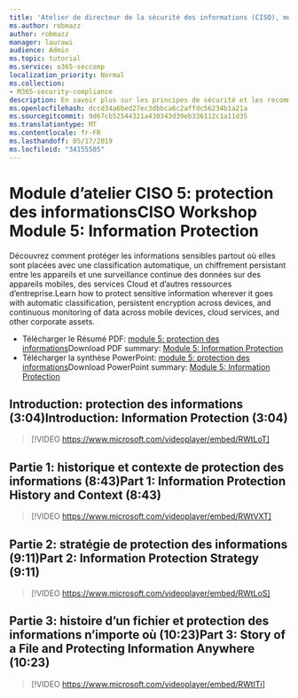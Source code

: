 ```yaml
---
title: 'Atelier de directeur de la sécurité des informations (CISO), module 5: protection des informations'
ms.author: robmazz
author: robmazz
manager: laurawi
audience: Admin
ms.topic: tutorial
ms.service: o365-seccomp
localization_priority: Normal
ms.collection:
- M365-security-compliance
description: En savoir plus sur les principes de sécurité et les recommandations pour la modernisation de la sécurité dans votre organisation.
ms.openlocfilehash: dccd34a6bed27ec3dbbca6c2affdc56234b1a21a
ms.sourcegitcommit: 9d67cb52544321a430343d39eb336112c1a11d35
ms.translationtype: MT
ms.contentlocale: fr-FR
ms.lasthandoff: 05/17/2019
ms.locfileid: "34155505"
---
```

# <a name="ciso-workshop-module-5-information-protection"></a><span data-ttu-id="0a997-103">Module d’atelier CISO 5: protection des informations</span><span class="sxs-lookup"><span data-stu-id="0a997-103">CISO Workshop Module 5: Information Protection</span></span>

<span data-ttu-id="0a997-104">Découvrez comment protéger les informations sensibles partout où elles sont placées avec une classification automatique, un chiffrement persistant entre les appareils et une surveillance continue des données sur des appareils mobiles, des services Cloud et d’autres ressources d’entreprise.</span><span class="sxs-lookup"><span data-stu-id="0a997-104">Learn how to protect sensitive information wherever it goes with automatic classification, persistent encryption across devices, and continuous monitoring of data across mobile devices, cloud services, and other corporate assets.</span></span>

- <span data-ttu-id="0a997-105">Télécharger le Résumé PDF: [module 5: protection des informations](media/ciso-workshop-5-information-protection-strategy.pdf)</span><span class="sxs-lookup"><span data-stu-id="0a997-105">Download PDF summary: [Module 5: Information Protection](media/ciso-workshop-5-information-protection-strategy.pdf)</span></span>
- <span data-ttu-id="0a997-106">Télécharger la synthèse PowerPoint: [module 5: protection des informations](https://docs.microsoft.com/office365/securitycompliance/media/ciso-workshop-5-information-protection-strategy.pptx)</span><span class="sxs-lookup"><span data-stu-id="0a997-106">Download PowerPoint summary: [Module 5: Information Protection](https://docs.microsoft.com/office365/securitycompliance/media/ciso-workshop-5-information-protection-strategy.pptx)</span></span>

## <a name="introduction-information-protection-304"></a><span data-ttu-id="0a997-107">Introduction: protection des informations (3:04)</span><span class="sxs-lookup"><span data-stu-id="0a997-107">Introduction: Information Protection (3:04)</span></span>

> [!VIDEO https://www.microsoft.com/videoplayer/embed/RWtLoT]

## <a name="part-1-information-protection-history-and-context-843"></a><span data-ttu-id="0a997-108">Partie 1: historique et contexte de protection des informations (8:43)</span><span class="sxs-lookup"><span data-stu-id="0a997-108">Part 1: Information Protection History and Context (8:43)</span></span>

> [!VIDEO https://www.microsoft.com/videoplayer/embed/RWtVXT]

## <a name="part-2-information-protection-strategy-911"></a><span data-ttu-id="0a997-109">Partie 2: stratégie de protection des informations (9:11)</span><span class="sxs-lookup"><span data-stu-id="0a997-109">Part 2: Information Protection Strategy (9:11)</span></span>

> [!VIDEO https://www.microsoft.com/videoplayer/embed/RWtLoS]

## <a name="part-3-story-of-a-file-and-protecting-information-anywhere-1023"></a><span data-ttu-id="0a997-110">Partie 3: histoire d’un fichier et protection des informations n’importe où (10:23)</span><span class="sxs-lookup"><span data-stu-id="0a997-110">Part 3: Story of a File and Protecting Information Anywhere (10:23)</span></span>

> [!VIDEO https://www.microsoft.com/videoplayer/embed/RWtITi]